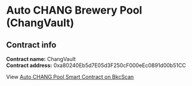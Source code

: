 # Auto CHANG Brewery Pool \(ChangVault\)

## Contract info

**Contract name:** ChangVault  
**Contract address:** 0xa80240Eb5d7E05d3F250cF000eEc0891d00b51CC

View [Auto CHANG Pool Smart Contract on BkcScan](https://bkcscan.com/address/0xa80240eb5d7e05d3f250cf000eec0891d00b51cc#code)

